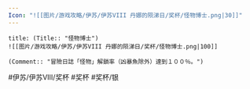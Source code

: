 ```yaml
---
Icon: "![[图片/游戏攻略/伊苏/伊苏VIII 丹娜的陨涕日/奖杯/怪物博士.png|30]]"
---
```

```ad-common-silver-trophy
title: (Title:: "怪物博士")
![[图片/游戏攻略/伊苏/伊苏VIII 丹娜的陨涕日/奖杯/怪物博士.png|100]]

(Comment:: "冒險日誌「怪物」解鎖率（凶暴魚除外）達到１００％。")
```

#伊苏/伊苏VIII/奖杯 #奖杯 #奖杯/银
